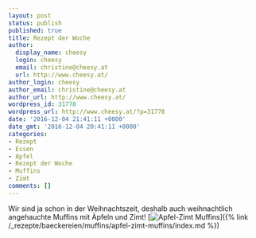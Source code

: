 ```yaml
---
layout: post
status: publish
published: true
title: Rezept der Woche
author:
  display_name: cheesy
  login: cheesy
  email: christine@cheesy.at
  url: http://www.cheesy.at/
author_login: cheesy
author_email: christine@cheesy.at
author_url: http://www.cheesy.at/
wordpress_id: 31778
wordpress_url: http://www.cheesy.at/?p=31778
date: '2016-12-04 21:41:11 +0000'
date_gmt: '2016-12-04 20:41:11 +0000'
categories:
- Rezept
- Essen
- Apfel
- Rezept der Woche
- Muffins
- Zimt
comments: []
---
```

Wir sind ja schon in der Weihnachtszeit, deshalb auch weihnachtlich angehauchte Muffins mit Äpfeln und Zimt!
[![Apfel-Zimt Muffins](http://www.cheesy.at/wp-content/uploads/Apfel-Zimt-Muffins.jpg)]({% link /_rezepte/baeckereien/muffins/apfel-zimt-muffins/index.md %})
